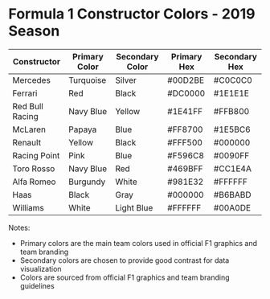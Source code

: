 # Formula 1 Constructor Colors - 2019 Season

| Constructor | Primary Color | Secondary Color | Primary Hex | Secondary Hex |
|------------|---------------|-----------------|-------------|---------------|
| Mercedes | Turquoise | Silver | #00D2BE | #C0C0C0 |
| Ferrari | Red | Black | #DC0000 | #1E1E1E |
| Red Bull Racing | Navy Blue | Yellow | #1E41FF | #FFB800 |
| McLaren | Papaya | Blue | #FF8700 | #1E5BC6 |
| Renault | Yellow | Black | #FFF500 | #000000 |
| Racing Point | Pink | Blue | #F596C8 | #0090FF |
| Toro Rosso | Navy Blue | Red | #469BFF | #CC1E4A |
| Alfa Romeo | Burgundy | White | #981E32 | #FFFFFF |
| Haas | Black | Gray | #000000 | #B6BABD |
| Williams | White | Light Blue | #FFFFFF | #00A0DE |

Notes:
- Primary colors are the main team colors used in official F1 graphics and team branding
- Secondary colors are chosen to provide good contrast for data visualization
- Colors are sourced from official F1 graphics and team branding guidelines